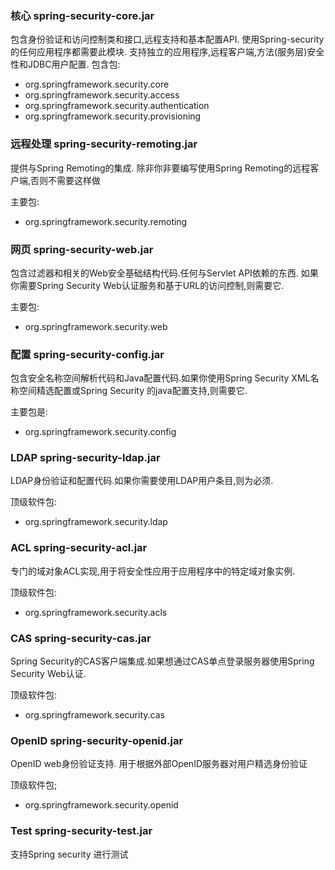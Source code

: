 ### 核心 spring-security-core.jar

 包含身份验证和访问控制类和接口,远程支持和基本配置API. 使用Spring-security的任何应用程序都需要此模块. 支持独立的应用程序,远程客户端,方法(服务层)安全性和JDBC用户配置. 包含包:
  + org.springframework.security.core
  + org.springframework.security.access
  + org.springframework.security.authentication
  + org.springframework.security.provisioning

### 远程处理 spring-security-remoting.jar

 提供与Spring Remoting的集成. 除非你非要编写使用Spring Remoting的远程客户端,否则不需要这样做

主要包:

  + org.springframework.security.remoting

### 网页 spring-security-web.jar

 包含过滤器和相关的Web安全基础结构代码.任何与Servlet API依赖的东西. 如果你需要Spring Security Web认证服务和基于URL的访问控制,则需要它.

主要包:

  + org.springframework.security.web

### 配置 spring-security-config.jar

 包含安全名称空间解析代码和Java配置代码.如果你使用Spring Security XML名称空间精选配置或Spring Security 的java配置支持,则需要它.

主要包是:

  + org.springframework.security.config

### LDAP spring-security-ldap.jar

 LDAP身份验证和配置代码.如果你需要使用LDAP用户条目,则为必须.

顶级软件包:

  + org.springframework.security.ldap

### ACL spring-security-acl.jar

 专门的域对象ACL实现,用于将安全性应用于应用程序中的特定域对象实例.

顶级软件包:

  + org.springframework.security.acls

### CAS spring-security-cas.jar

 Spring Security的CAS客户端集成.如果想通过CAS单点登录服务器使用Spring Security Web认证.

顶级软件包:

  + org.springframework.security.cas

### OpenID spring-security-openid.jar

  OpenID web身份验证支持. 用于根据外部OpenID服务器对用户精选身份验证

顶级软件包;

  + org.springframework.security.openid

### Test spring-security-test.jar

 支持Spring security 进行测试